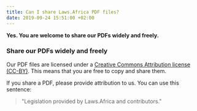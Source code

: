 ```yaml
---
title: Can I share Laws.Africa PDF files?
date: 2019-09-24 15:51:00 +02:00
---
```


**Yes. You are welcome to share our PDFs widely and freely.**

### Share our PDFs widely and freely

Our PDF files are licensed under a [Creative Commons Attribution license (CC-BY)](https://creativecommons.org/licenses/by/4.0/). This means that you are free to copy and share them.

If you share a PDF, please provide attribution to us. You can use this sentence:

> "Legislation provided by Laws.Africa and contributors."

